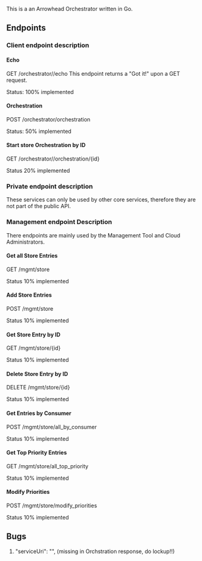 This is a an Arrowhead Orchestrator written in Go.

## Endpoints

### Client endpoint description


#### Echo
GET /orchestrator//echo
This endpoint returns a "Got it!" upon a GET request.

Status: 100% implemented

#### Orchestration
POST /orchestrator/orchestration

Status: 50% implemented

#### Start store Orchestration by ID
GET /orchestrator//orchestration/{id}

Status 20% implemented

### Private endpoint description
These services can only be used by other core services, therefore they are not part of the public API.

### Management endpoint Description
There endpoints are mainly used by the Management Tool and Cloud Administrators.

####  Get all Store Entries
GET /mgmt/store

Status 10% implemented

####  Add Store Entries
POST /mgmt/store

Status 10% implemented

#### Get Store Entry by ID
GET /mgmt/store/{id}

Status 10% implemented

#### Delete Store Entry by ID
DELETE /mgmt/store/{id}

Status 10% implemented

#### Get Entries by Consumer
POST /mgmt/store/all_by_consumer

Status 10% implemented

#### Get Top Priority Entries
GET /mgmt/store/all_top_priority

Status 10% implemented

#### Modify Priorities
POST /mgmt/store/modify_priorities

Status 10% implemented

## Bugs
1. "serviceUri": "", (missing in Orchstration response, do lockup!!)
